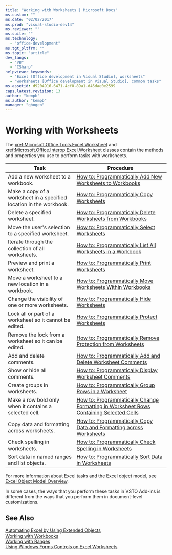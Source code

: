 ```yaml
---
title: "Working with Worksheets | Microsoft Docs"
ms.custom: ""
ms.date: "02/02/2017"
ms.prod: "visual-studio-dev14"
ms.reviewer: ""
ms.suite: ""
ms.technology: 
  - "office-development"
ms.tgt_pltfrm: ""
ms.topic: "article"
dev_langs: 
  - "VB"
  - "CSharp"
helpviewer_keywords: 
  - "Excel [Office development in Visual Studio], worksheets"
  - "worksheets [Office development in Visual Studio], common tasks"
ms.assetid: d9204916-6471-4cf0-89a1-d46dae0e2599
caps.latest.revision: 13
author: "kempb"
ms.author: "kempb"
manager: "ghogen"
---
```

# Working with Worksheets
  The <xref:Microsoft.Office.Tools.Excel.Worksheet> and <xref:Microsoft.Office.Interop.Excel.Worksheet> classes contain the methods and properties you use to perform tasks with worksheets.  
  
|Task|Procedure|  
|----------|---------------|  
|Add a new worksheet to a workbook.|[How to: Programmatically Add New Worksheets to Workbooks](../vsto/how-to-programmatically-add-new-worksheets-to-workbooks.md)|  
|Make a copy of a worksheet in a specified location in the workbook.|[How to: Programmatically Copy Worksheets](../vsto/how-to-programmatically-copy-worksheets.md)|  
|Delete a specified worksheet.|[How to: Programmatically Delete Worksheets from Workbooks](../vsto/how-to-programmatically-delete-worksheets-from-workbooks.md)|  
|Move the user's selection to a specified worksheet.|[How to: Programmatically Select Worksheets](../vsto/how-to-programmatically-select-worksheets.md)|  
|Iterate through the collection of all worksheets.|[How to: Programmatically List All Worksheets in a Workbook](../vsto/how-to-programmatically-list-all-worksheets-in-a-workbook.md)|  
|Preview and print a worksheet.|[How to: Programmatically Print Worksheets](../vsto/how-to-programmatically-print-worksheets.md)|  
|Move a worksheet to a new location in a workbook.|[How to: Programmatically Move Worksheets Within Workbooks](../vsto/how-to-programmatically-move-worksheets-within-workbooks.md)|  
|Change the visibility of one or more worksheets.|[How to: Programmatically Hide Worksheets](../vsto/how-to-programmatically-hide-worksheets.md)|  
|Lock all or part of a worksheet so it cannot be edited.|[How to: Programmatically Protect Worksheets](../vsto/how-to-programmatically-protect-worksheets.md)|  
|Remove the lock from a worksheet so it can be edited.|[How to: Programmatically Remove Protection from Worksheets](../vsto/how-to-programmatically-remove-protection-from-worksheets.md)|  
|Add and delete comments.|[How to: Programmatically Add and Delete Worksheet Comments](../vsto/how-to-programmatically-add-and-delete-worksheet-comments.md)|  
|Show or hide all comments.|[How to: Programmatically Display Worksheet Comments](../vsto/how-to-programmatically-display-worksheet-comments.md)|  
|Create groups in worksheets.|[How to: Programmatically Group Rows in a Worksheet](../vsto/how-to-programmatically-group-rows-in-a-worksheet.md)|  
|Make a row bold only when it contains a selected cell.|[How to: Programmatically Change Formatting in Worksheet Rows Containing Selected Cells](../vsto/how-to-programmatically-change-formatting-in-worksheet-rows-containing-selected-cells.md)|  
|Copy data and formatting across worksheets.|[How to: Programmatically Copy Data and Formatting across Worksheets](../vsto/how-to-programmatically-copy-data-and-formatting-across-worksheets.md)|  
|Check spelling in worksheets.|[How to: Programmatically Check Spelling in Worksheets](../vsto/how-to-programmatically-check-spelling-in-worksheets.md)|  
|Sort data in named ranges and list objects.|[How to: Programmatically Sort Data in Worksheets](../vsto/how-to-programmatically-sort-data-in-worksheets.md)|  
  
 For more information about Excel tasks and the Excel object model, see [Excel Object Model Overview](../vsto/excel-object-model-overview.md).  
  
 In some cases, the ways that you perform these tasks in VSTO Add-ins is different from the ways that you perform them in document-level customizations.  
  
## See Also  
 [Automating Excel by Using Extended Objects](../vsto/automating-excel-by-using-extended-objects.md)   
 [Working with Workbooks](../vsto/working-with-workbooks.md)   
 [Working with Ranges](../vsto/working-with-ranges.md)   
 [Using Windows Forms Controls on Excel Worksheets](../vsto/using-windows-forms-controls-on-excel-worksheets.md)  
  
  